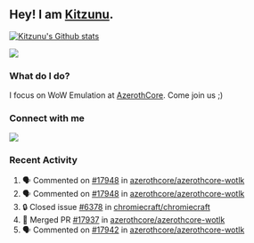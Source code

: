 ## Hey! I am [Kitzunu](https://Github.com/Kitzunu).

<!--<a href="https://github-readme-stats.kitzunu.vercel.app/api?username=Kitzunu&show_icons=true&theme=dark">
  <img align="center" src="https://github-readme-stats.kitzunu.vercel.app/api?username=Kitzunu&show_icons=true&theme=dark" />
</a>-->

[![Kitzunu's Github stats](https://github-readme-stats.vercel.app/api?username=kitzunu&theme=github_dark&show_icons=true)](https://github.com/Kitzunu)

<a href="https://github-readme-stats.kitzunu.vercel.app/api?username=Kitzunu&show_icons=true&theme=dark">
  <img align="center" src="https://github-readme-stats.vercel.app/api/top-langs/?username=Kitzunu&layout=compact&theme=dark" />
</a>

### What do I do?

I focus on WoW Emulation at [AzerothCore](https://Github.com/AzerothCore). Come join us ;)

### Connect with me
[![](https://img.shields.io/badge/AzerothCore%20Discord-Connect%20with%20me!-green)](https://discord.com/invite/gkt4y2x)

### Recent Activity

<!--START_SECTION:activity-->
1. 🗣 Commented on [#17948](https://github.com/azerothcore/azerothcore-wotlk/issues/17948#issuecomment-1841315188) in [azerothcore/azerothcore-wotlk](https://github.com/azerothcore/azerothcore-wotlk)
2. 🗣 Commented on [#17948](https://github.com/azerothcore/azerothcore-wotlk/issues/17948#issuecomment-1841313438) in [azerothcore/azerothcore-wotlk](https://github.com/azerothcore/azerothcore-wotlk)
3. 🔒 Closed issue [#6378](https://github.com/chromiecraft/chromiecraft/issues/6378) in [chromiecraft/chromiecraft](https://github.com/chromiecraft/chromiecraft)
4. 🎉 Merged PR [#17937](https://github.com/azerothcore/azerothcore-wotlk/pull/17937) in [azerothcore/azerothcore-wotlk](https://github.com/azerothcore/azerothcore-wotlk)
5. 🗣 Commented on [#17942](https://github.com/azerothcore/azerothcore-wotlk/issues/17942#issuecomment-1839433796) in [azerothcore/azerothcore-wotlk](https://github.com/azerothcore/azerothcore-wotlk)
<!--END_SECTION:activity-->
